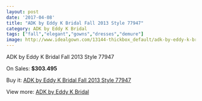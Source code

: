 ```yaml
---
layout: post
date: '2017-04-08'
title: "ADK by Eddy K Bridal Fall 2013 Style 77947"
category: ADK by Eddy K Bridal
tags: ["fall","elegant","gowns","dresses","demure"]
image: http://www.idealgown.com/13144-thickbox_default/adk-by-eddy-k-bridal-fall-2013-style-77947.jpg
---
```

ADK by Eddy K Bridal Fall 2013 Style 77947

On Sales: **$303.495**
<a href="https://www.idealgown.com/en/adk-by-eddy-k-bridal/5284-adk-by-eddy-k-bridal-fall-2013-style-77947.html"><amp-img layout="responsive" width="600" height="600" src="//www.idealgown.com/13144-thickbox_default/adk-by-eddy-k-bridal-fall-2013-style-77947.jpg" alt="ADK by Eddy K Bridal Fall 2013 Style 77947 0" /></a>

Buy it: [ADK by Eddy K Bridal Fall 2013 Style 77947](https://www.idealgown.com/en/adk-by-eddy-k-bridal/5284-adk-by-eddy-k-bridal-fall-2013-style-77947.html "ADK by Eddy K Bridal Fall 2013 Style 77947")

View more: [ADK by Eddy K Bridal](https://www.idealgown.com/en/73-adk-by-eddy-k-bridal "ADK by Eddy K Bridal")